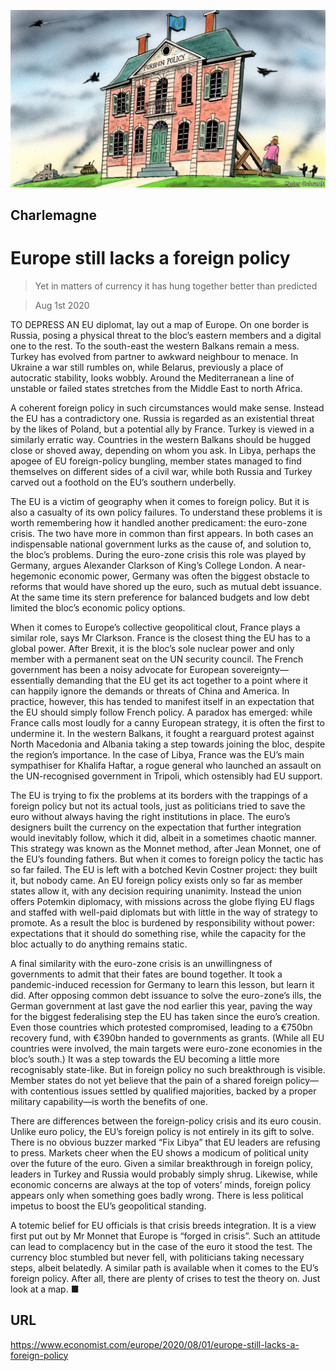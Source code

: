 ![](./images/20200801_EUD000_0.jpg)

## Charlemagne

# Europe still lacks a foreign policy

> Yet in matters of currency it has hung together better than predicted

> Aug 1st 2020

TO DEPRESS AN EU diplomat, lay out a map of Europe. On one border is Russia, posing a physical threat to the bloc’s eastern members and a digital one to the rest. To the south-east the western Balkans remain a mess. Turkey has evolved from partner to awkward neighbour to menace. In Ukraine a war still rumbles on, while Belarus, previously a place of autocratic stability, looks wobbly. Around the Mediterranean a line of unstable or failed states stretches from the Middle East to north Africa.

A coherent foreign policy in such circumstances would make sense. Instead the EU has a contradictory one. Russia is regarded as an existential threat by the likes of Poland, but a potential ally by France. Turkey is viewed in a similarly erratic way. Countries in the western Balkans should be hugged close or shoved away, depending on whom you ask. In Libya, perhaps the apogee of EU foreign-policy bungling, member states managed to find themselves on different sides of a civil war, while both Russia and Turkey carved out a foothold on the EU’s southern underbelly.

The EU is a victim of geography when it comes to foreign policy. But it is also a casualty of its own policy failures. To understand these problems it is worth remembering how it handled another predicament: the euro-zone crisis. The two have more in common than first appears. In both cases an indispensable national government lurks as the cause of, and solution to, the bloc’s problems. During the euro-zone crisis this role was played by Germany, argues Alexander Clarkson of King’s College London. A near-hegemonic economic power, Germany was often the biggest obstacle to reforms that would have shored up the euro, such as mutual debt issuance. At the same time its stern preference for balanced budgets and low debt limited the bloc’s economic policy options.

When it comes to Europe’s collective geopolitical clout, France plays a similar role, says Mr Clarkson. France is the closest thing the EU has to a global power. After Brexit, it is the bloc’s sole nuclear power and only member with a permanent seat on the UN security council. The French government has been a noisy advocate for European sovereignty—essentially demanding that the EU get its act together to a point where it can happily ignore the demands or threats of China and America. In practice, however, this has tended to manifest itself in an expectation that the EU should simply follow French policy. A paradox has emerged: while France calls most loudly for a canny European strategy, it is often the first to undermine it. In the western Balkans, it fought a rearguard protest against North Macedonia and Albania taking a step towards joining the bloc, despite the region’s importance. In the case of Libya, France was the EU’s main sympathiser for Khalifa Haftar, a rogue general who launched an assault on the UN-recognised government in Tripoli, which ostensibly had EU support.

The EU is trying to fix the problems at its borders with the trappings of a foreign policy but not its actual tools, just as politicians tried to save the euro without always having the right institutions in place. The euro’s designers built the currency on the expectation that further integration would inevitably follow, which it did, albeit in a sometimes chaotic manner. This strategy was known as the Monnet method, after Jean Monnet, one of the EU’s founding fathers. But when it comes to foreign policy the tactic has so far failed. The EU is left with a botched Kevin Costner project: they built it, but nobody came. An EU foreign policy exists only so far as member states allow it, with any decision requiring unanimity. Instead the union offers Potemkin diplomacy, with missions across the globe flying EU flags and staffed with well-paid diplomats but with little in the way of strategy to promote. As a result the bloc is burdened by responsibility without power: expectations that it should do something rise, while the capacity for the bloc actually to do anything remains static.

A final similarity with the euro-zone crisis is an unwillingness of governments to admit that their fates are bound together. It took a pandemic-induced recession for Germany to learn this lesson, but learn it did. After opposing common debt issuance to solve the euro-zone’s ills, the German government at last gave the nod earlier this year, paving the way for the biggest federalising step the EU has taken since the euro’s creation. Even those countries which protested compromised, leading to a €750bn recovery fund, with €390bn handed to governments as grants. (While all EU countries were involved, the main targets were euro-zone economies in the bloc’s south.) It was a step towards the EU becoming a little more recognisably state-like. But in foreign policy no such breakthrough is visible. Member states do not yet believe that the pain of a shared foreign policy—with contentious issues settled by qualified majorities, backed by a proper military capability—is worth the benefits of one.

There are differences between the foreign-policy crisis and its euro cousin. Unlike euro policy, the EU’s foreign policy is not entirely in its gift to solve. There is no obvious buzzer marked “Fix Libya” that EU leaders are refusing to press. Markets cheer when the EU shows a modicum of political unity over the future of the euro. Given a similar breakthrough in foreign policy, leaders in Turkey and Russia would probably simply shrug. Likewise, while economic concerns are always at the top of voters’ minds, foreign policy appears only when something goes badly wrong. There is less political impetus to boost the EU’s geopolitical standing.

A totemic belief for EU officials is that crisis breeds integration. It is a view first put out by Mr Monnet that Europe is “forged in crisis”. Such an attitude can lead to complacency but in the case of the euro it stood the test. The currency bloc stumbled but never fell, with politicians taking necessary steps, albeit belatedly. A similar path is available when it comes to the EU’s foreign policy. After all, there are plenty of crises to test the theory on. Just look at a map. ■

## URL

https://www.economist.com/europe/2020/08/01/europe-still-lacks-a-foreign-policy
